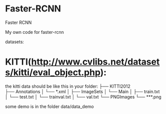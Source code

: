 # Faster-RCNN
Faster RCNN

My own code for faster-rcnn

datasets:

# KITTI(http://www.cvlibs.net/datasets/kitti/eval_object.php):

the kitti data should be like this in your folder:
  ├── KITTI2012               
      ├── Annotations 
      │   └── *.xml 
      │
      ├── ImageSets 
      │   └── Main 
      │       ├── train.txt 
      │       └── test.txt 
      │       └── trainval.txt 
      │       └── val.txt 
      └── PNGImages
          └── ***.png

some demo is in the folder data/data_demo

